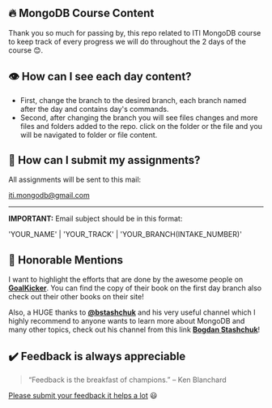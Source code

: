 ## 🔥 MongoDB Course Content

Thank you so much for passing by, this repo related to ITI MongoDB course to keep track of every progress we will do throughout the 2 days of the course 😊.

## 👁️ How can I see each day content?

- First, change the branch to the desired branch, each branch named after the day and contains day's commands.
- Second, after changing the branch you will see files changes and more files and folders added to the repo. click on the folder or the file and you will be navigated to folder or file content.

## 📝 How can I submit my assignments?

All assignments will be sent to this mail:

[iti.mongodb@gmail.com](mailto:iti.mongodb@gmail.com)

---

**IMPORTANT:** Email subject should be in this format:

'YOUR_NAME' | 'YOUR_TRACK' | 'YOUR_BRANCH(INTAKE_NUMBER)'

## 👏 Honorable Mentions

I want to highlight the efforts that are done by the awesome people on [**GoalKicker**](https://books.goalkicker.com/). You can find the copy of their book on the first day branch also check out their other books on their site!

Also, a HUGE thanks to [**@bstashchuk**](https://github.com/bstashchuk) and his very useful channel which I highly recommend to anyone wants to learn more about MongoDB and many other topics, check out his channel from this link [**Bogdan Stashchuk**](https://www.youtube.com/c/CodingTutorials)!

## ✔️ Feedback is always appreciable

> “Feedback is the breakfast of champions.” – Ken Blanchard

[Please submit your feedback it helps a lot](https://forms.gle/ztLTML7oVATwMH8d7) 😃
